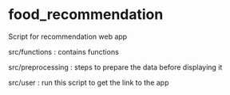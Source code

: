 # food_recommendation

Script for recommendation web app

src/functions : contains functions  

src/preprocessing : steps to prepare the data before displaying it  

src/user : run this script to get the link to the app   
